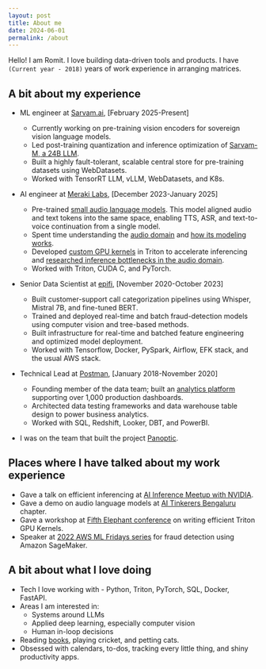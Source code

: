```yaml
---
layout: post
title: About me
date: 2024-06-01
permalink: /about
---
```


Hello! I am Romit. I love building data-driven tools and products. I have `(Current year - 2018)` years of work experience in arranging matrices.

## A bit about my experience

- ML engineer at [Sarvam.ai](https://www.sarvam.ai/), [February 2025-Present]
    - Currently working on pre-training vision encoders for sovereign vision language models.
    - Led post-training quantization and inference optimization of [Sarvam-M, a 24B LLM](https://www.sarvam.ai/blogs/sarvam-m).
    - Built a highly fault-tolerant, scalable central store for pre-training datasets using WebDatasets.
    - Worked with TensorRT LLM, vLLM, WebDatasets, and K8s.

- AI engineer at [Meraki Labs](https://www.merakilabs.com/), [December 2023-January 2025]
    - Pre-trained [small audio language models](https://huggingface.co/11mlabs/indri-0.1-124m-tts). This model aligned audio and text tokens into the same space, enabling TTS, ASR, and text-to-voice continuation from a single model.
    - Spent time understanding the [audio domain](https://pypi.org/project/audiotoken/) and [how its modeling works](https://www.indrivoice.ai/blog/2024-11-19-audio-modelling).
    - Developed [custom GPU kernels](https://github.com/indri-voice/vit.triton) in Triton to accelerate inferencing and [researched inference bottlenecks in the audio domain](https://github.com/romitjain/gpt-benchmark).
    - Worked with Triton, CUDA C, and PyTorch.

- Senior Data Scientist at [epifi](https://fi.money/), [November 2020-October 2023]
    - Built customer-support call categorization pipelines using Whisper, Mistral 7B, and fine-tuned BERT.
    - Trained and deployed real-time and batch fraud-detection models using computer vision and tree-based methods.
    - Built infrastructure for real-time and batched feature engineering and optimized model deployment.
    - Worked with Tensorflow, Docker, PySpark, Airflow, EFK stack, and the usual AWS stack.

- Technical Lead at [Postman](https://www.postman.com/), [January 2018-November 2020]
    - Founding member of the data team; built an [analytics platform](https://medium.com/better-practices/api-driven-analytics-d980b28cb15e) supporting over 1,000 production dashboards.
    - Architected data testing frameworks and data warehouse table design to power business analytics.
    - Worked with SQL, Redshift, Looker, DBT, and PowerBI.

- I was on the team that built the project [Panoptic](https://panoptic.in).

## Places where I have talked about my work experience

- Gave a talk on efficient inferencing at [AI Inference Meetup with NVIDIA](https://www.meetup.com/futureofdata-bangalore/events/306677681/).
- Gave a demo on audio language models at [AI Tinkerers Bengaluru](https://bengaluru.aitinkerers.org/talks/rsvp_2eKJ-4Lkk5E) chapter.
- Gave a workshop at [Fifth Elephant conference](http://has.gy/dQUb) on writing efficient Triton GPU Kernels.
- Speaker at [2022 AWS ML Fridays series](https://pages.awscloud.com/ml-fridays-reg-2022.html) for fraud detection using Amazon SageMaker.

## A bit about what I love doing

- Tech I love working with - Python, Triton, PyTorch, SQL, Docker, FastAPI.
- Areas I am interested in:
    - Systems around LLMs
    - Applied deep learning, especially computer vision
    - Human in-loop decisions
- Reading [books](https://www.goodreads.com/user/show/100308617-romit), playing cricket, and petting cats.
- Obsessed with calendars, to-dos, tracking every little thing, and shiny productivity apps.
